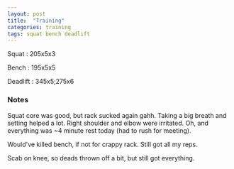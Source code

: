 ```yaml
---
layout: post
title:  "Training"
categories: training
tags: squat bench deadlift
---
```


Squat       :   205x5x3

Bench       :   195x5x5

Deadlift    :   345x5;275x6

### Notes

Squat core was good, but rack sucked again gahh. Taking a big breath and setting helped
a lot. Right shoulder and elbow were irritated. Oh, and everything was ~4 minute rest
today (had to rush for meeting).

Would've killed bench, if not for crappy rack. Still got all my reps.

Scab on knee, so deads thrown off a bit, but still got everything.
